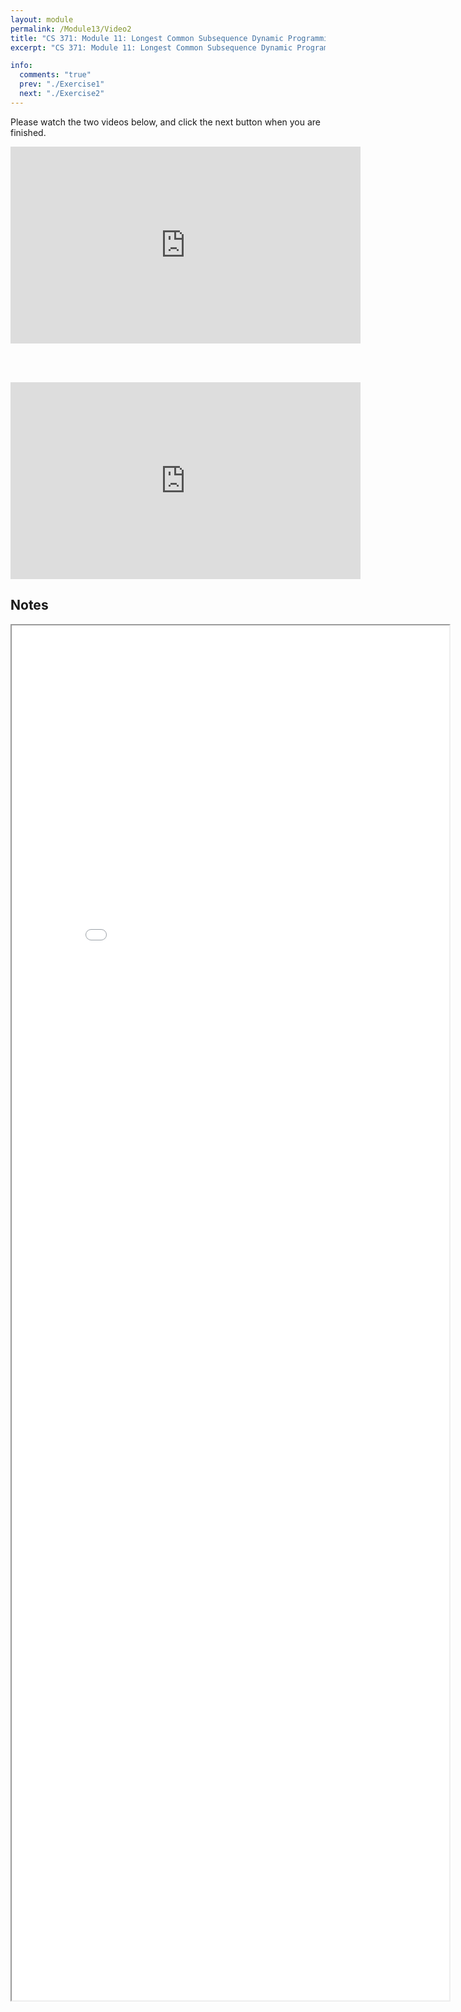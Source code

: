 ```yaml
---
layout: module
permalink: /Module13/Video2
title: "CS 371: Module 11: Longest Common Subsequence Dynamic Programming"
excerpt: "CS 371: Module 11: Longest Common Subsequence Dynamic Programming"

info:
  comments: "true"
  prev: "./Exercise1"
  next: "./Exercise2"
---
```


<p>
Please watch the two videos below, and click the next button when you are finished.
</p>

<iframe width="560" height="315" src="https://www.youtube.com/embed/FExCTAVOUUU" frameborder="0" allow="accelerometer; autoplay; clipboard-write; encrypted-media; gyroscope; picture-in-picture" allowfullscreen></iframe>

<BR><BR>

<iframe width="560" height="315" src="https://www.youtube.com/embed/WrbO-4m_NUc" frameborder="0" allow="accelerometer; autoplay; clipboard-write; encrypted-media; gyroscope; picture-in-picture" allowfullscreen></iframe>

<h2>Notes</h2>

<iframe src = "../images/Module13/LCSBacktrace.html" width="700" height="2200">